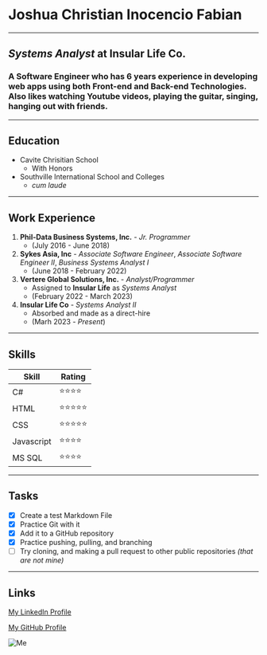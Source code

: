 # Joshua Christian Inocencio Fabian

---
## *Systems Analyst* at **Insular Life Co.**
### A Software Engineer who has 6 years experience in developing web apps using both Front-end and Back-end Technologies. Also likes watching Youtube videos, playing the guitar, singing, hanging out with friends.  
---

## **Education**
* Cavite Chrisitian School
  * With Honors
* Southville International School and Colleges
  * *cum laude*  

---

## **Work Experience**
1. **Phil-Data Business Systems, Inc.** - *Jr. Programmer*
   * (July 2016 - June 2018)
2. **Sykes Asia, Inc** - *Associate Software Engineer*, *Associate Software Engineer II*, *Business Systems Analyst I*
   * (June 2018 - February 2022)
3. **Vertere Global Solutions, Inc.** - *Analyst/Programmer*
   * Assigned to **Insular Life** as *Systems Analyst* 
   * (February 2022 - March 2023)
4. **Insular Life Co** - *Systems Analyst II*
   * Absorbed and made as a direct-hire
   * (Marh 2023 - *Present*)  

---
## **Skills**

|   Skill  |   Rating  |
| -------- | --------- |
| C#    | ⭐⭐⭐⭐ |
| HTML | ⭐⭐⭐⭐⭐
| CSS | ⭐⭐⭐⭐⭐ |
| Javascript | ⭐⭐⭐⭐|
| MS SQL | ⭐⭐⭐⭐ |  
---
## Tasks  
* [x] Create a test Markdown File
* [x] Practice Git with it
* [x] Add it to a GitHub repository
* [x] Practice pushing, pulling, and branching
* [ ] Try cloning, and making a pull request to other public repositories *(that are not mine)*   
---
## **Links**  
[My LinkedIn Profile](https://www.linkedin.com/in/fabianjoshua/ "Come say Hi!")  

[My GitHub Profile](https://github.com/juswafabs "Sorry not that active. Lol")

![Me](https://media.licdn.com/dms/image/C5603AQGeLbj0sv-_Yg/profile-displayphoto-shrink_800_800/0/1646919457121?e=2147483647&v=beta&t=WzqUvSe0meD-Vv0IBFU7xRMAab8o3hQ6Rrnj8m_KYJU)